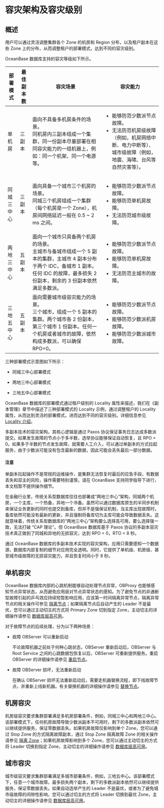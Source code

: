 # 容灾架构及容灾级别

## 概述

用户可以通过灵活调整集群各个 Zone 的机房和 Region 分布，以及租户副本在这些 Zone 上的分布，从而调整租户的部署模式，达到不同的容灾级别。

OceanBase 数据库支持的容灾等级如下所示。

|    部署模式   | 最佳副本数  |         容灾场景       |       容灾能力      |
|-------------|------------|-----------------------|-------------------|
| 单机房       | 三副本      | 面向不具备多机房条件的场景。</br>同机房内三副本组成一个集群，同一份副本尽量部署在相同容灾能力的一组机器上，例如：同一个机架、同一个电源等。| <ul><li>能够防范少数派节点故障。</li>   <li>无法防范机房级故障（例如，机房网络中断、电力中断等）、城市级故障（例如，地震、海啸、台风等自然灾害等）。</li></ul>|
| 同城三中心   | 三副本     | 面向具备一个城市三个机房的场景。</br> 同城三个机房组成一个集群（每个机房是一个 Zone），机房间网络延迟一般在 0.5 ~ 2 ms 之间。| <ul><li>能够防范少数派节点故障。</li>   <li>能够防范单机房故障。</li>   <li>无法防范城市级故障。</li></ul>|
| 两地三中心    | 五副本     | 面向一个城市只具备两个机房的场景。</br>主城市与备城市组成一个 5 副本的集群，主城市 4 副本分布于两个 IDC，备城市 1 副本。任何 IDC 的故障，最多损失 2 份副本，剩余的 3 份副本依然满足多数派。| <ul><li> 能够防范少数派节点故障。</li><li>能够防范单机房故障。 </li><li>无法防范主城市的故障。</li></ul>|
| 三地五中心    | 五副本     | 面向需要城市级容灾能力的场景。</br>三个城市，组成一个 5 副本的集群。两个城市各 2 份副本，第三个城市 1 份副本。任何一个机房或者城市的故障，依然构成多数派，可以确保 RPO=0。 | <ul><li>能够防范少数派节点故障。</li>   <li>能够防范少数派机房故障。</li>   <li>能够防范少数派城市故障。</li></ul>|

三种部署模式示意图如下所示：

* 同城三中心部署模式

* 两地三中心部署模式

* 三地五中心部署模式

OceanBase 数据库的部署模式通过租户级别的 Locality 属性来描述，我们在《副本管理》章节中描述了三种部署模式的 Locality 示例，通过调整租户的 Locality 属性，从而达到灵活的部署模式，进而达到不同的容灾级别。详细信息参见 [Locality 介绍](副本管理章节合入后添加链接)。

多副本技术的容灾架构，其核心逻辑是通过 Paxos 协议保证事务日志达成多数派提交。如果发生故障的节点小于多半数，选举协议能够保证自动恢复，且 RPO = 0。如果多于半数的节点发生故障，就需要人工介入，可以通过单副本的方式拉起服务，由于少数派可能没有包含最新的数据，因此可能会丢失最后一部分数据。

<main id="notice" type='notice'>
    <h4>注意</h4>
    <p>单副本拉起操作不是常规的运维操作，是集群无法恢复时最后的应急手段，有数据丢失和双主的风险，操作需要特别谨慎，请在 OceanBase 支持同学指导下进行，本文档暂不提供操作细节。</p>
</main>

在金融行业里，传统关系型数据库往往也部署成“两地三中心”架构，同城两个机房，一个主库，一个热备，异地一个冷备。虽然可以通过数据库原生的半同步机制来保证业务更新的同时也提交到备库，但并不是强保证机制，当主库出现故障时，备库依然可能没有最新的更新，并且强制将备库切为主库可能会导致数据丢失。这就意味着，传统关系型数据库的“两地三中心”架构要么选择高可用，要么选择强一致，无法打破 “CAP 理论”。但 OceanBase 数据库基于 Paxos 协议的多副本容灾技术真正做到了同城和异地的无损容灾，达到 RPO = 0，RTO < 8 秒。

通过 OceanBase 数据库的多副本技术实现的容灾架构，应用只需要感知一个数据源，数据库内部复制的细节对应用完全透明。同时，它提供了单机级、机房级、甚至城市级故障的无损容灾能力，并且恢复时间小于 8 秒。

## 单机容灾

OceanBase 数据库内部的心跳机制能够自动处理节点异常，OBProxy 也能够感知节点异常状态，从而避免应用层对节点异常状态的感知。为了避免节点的非通断型故障引起的乒乓效应持续短暂影响应用，应该第一时间隔离异常节点，隔离异常节点的相关操作可参见 [隔离节点](暂时无法加链接)；如果隔离节点后自动产生的 Leader 不是最优，您可以通过主动切主的方式将 Primary Zone 切到指定 Zone，主动切主的详细操作请参见 [数据库层高可用](3.database-high-availability.md)。

对于故障节点的后续处理，分为以下两种场景：

* 故障 OBServer 可以重新启动
  
  不论故障机器之前处于何种心跳状态，OBServer 重新启动后，OBServer 与 Root Service 之间的心跳数据包恢复以后，OBServer 可重新提供服务。重启 OBServer 的详细操作请参见 [重启节点](暂时无法加链接)。

* 故障 OBServer 损坏，无法重新启动
  
  在确认 OBServer 损坏无法重新启动后，需要走机器替换流程，即下线故障节点，并重新上线新机器。有关替换机器的详细操作请参见 [替换节点](链接暂时无法添加)。

## 机房容灾

机房级容灾要求集群部署满足多机房部署条件，例如，同城三中心和两地三中心。该部署模式下，任何机房故障导致少数派副本不可用时，剩下的多数派副本依然可以继续提供服务，保证零数据丢失。如果机房故障仅影响到单个 Zone，您可以通过 Stop Zone 的方式隔离故障副本，通过 Stop Zone 隔离故障 Zone 的相关操作请参见 [隔离 Zone](暂时无法加链接)；如果机房故障影响到多个 Zone，您可以通过主动切主的方式将 Leader 切换到指定 Zone，主动切主的详细操作请参见 [数据库层高可用](3.database-high-availability.md)。

## 城市容灾

城市级容灾要求集群部署满足多城市部署条件，例如，三地五中心。该部署模式下，任意一个城市故障，最多损失两个副本，剩下的多数派副本依然可以继续提供服务，保证零数据丢失。如果自动选举产生的 Leader 不是最优，或者为了避免城市级故障的间隙性影响，您可以通过切主的方式将 Leader 切换到最优 Zone，主动切主的详细操作请参见 [数据库层高可用](3.database-high-availability.md)。


